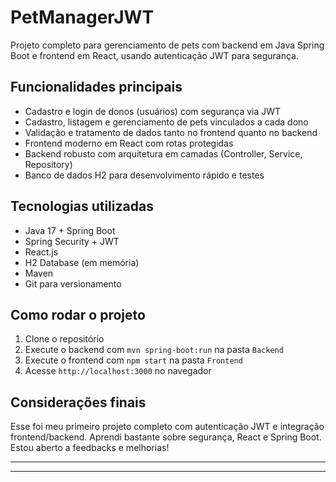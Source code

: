 # PetManagerJWT

Projeto completo para gerenciamento de pets com backend em Java Spring Boot e frontend em React, usando autenticação JWT para segurança.  

## Funcionalidades principais

- Cadastro e login de donos (usuários) com segurança via JWT  
- Cadastro, listagem e gerenciamento de pets vinculados a cada dono  
- Validação e tratamento de dados tanto no frontend quanto no backend  
- Frontend moderno em React com rotas protegidas  
- Backend robusto com arquitetura em camadas (Controller, Service, Repository)  
- Banco de dados H2 para desenvolvimento rápido e testes

## Tecnologias utilizadas

- Java 17 + Spring Boot  
- Spring Security + JWT  
- React.js  
- H2 Database (em memória)  
- Maven  
- Git para versionamento  

## Como rodar o projeto

1. Clone o repositório  
2. Execute o backend com `mvn spring-boot:run` na pasta `Backend`  
3. Execute o frontend com `npm start` na pasta `Frontend`  
4. Acesse `http://localhost:3000` no navegador  

## Considerações finais

Esse foi meu primeiro projeto completo com autenticação JWT e integração frontend/backend. Aprendi bastante sobre segurança, React e Spring Boot. Estou aberto a feedbacks e melhorias!

---

---

